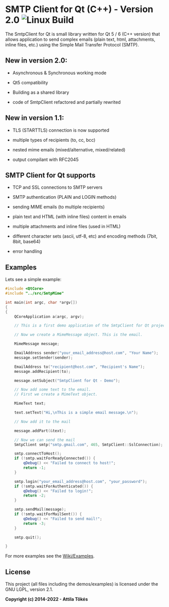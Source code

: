 SMTP Client for Qt (C++) - Version 2.0 ![Linux Build](https://github.com/bluetiger9/SmtpClient-for-Qt/actions/workflows/linux-build.yml/badge.svg)
=============================================

The SmtpClient for Qt is small library written for Qt 5 / 6 (C++ version) that allows application to send complex emails (plain text, html, attachments, inline files, etc.) using the Simple Mail Transfer Protocol (SMTP).

## New in version 2.0:
- Asynchronous & Synchronous working mode

- Qt5 compatibility

- Building as a shared library

- code of SmtpClient refactored and partially rewrited

## New in version 1.1:

- TLS (STARTTLS) connection is now supported

- multiple types of recipients (to, cc, bcc)

- nested mime emails (mixed/alternative, mixed/related)

- output compilant with RFC2045


## SMTP Client for Qt supports

- TCP and SSL connections to SMTP servers

- SMTP authentication (PLAIN and LOGIN methods)

- sending MIME emails (to multiple recipients)

- plain text and HTML (with inline files) content in emails

- multiple attachments and inline files (used in HTML)

- different character sets (ascii, utf-8, etc) and encoding methods (7bit, 8bit, base64)

- error handling

## Examples

Lets see a simple example:

```c++
#include <QtCore>
#include "../src/SmtpMime"

int main(int argc, char *argv[])
{
{
    QCoreApplication a(argc, argv);

    // This is a first demo application of the SmtpClient for Qt project

    // Now we create a MimeMessage object. This is the email.

    MimeMessage message;

    EmailAddress sender("your_email_address@host.com", "Your Name");
    message.setSender(sender);

    EmailAddress to("recipient@host.com", "Recipient's Name");
    message.addRecipient(to);

    message.setSubject("SmtpClient for Qt - Demo");

    // Now add some text to the email.
    // First we create a MimeText object.

    MimeText text;

    text.setText("Hi,\nThis is a simple email message.\n");

    // Now add it to the mail

    message.addPart(&text);

    // Now we can send the mail
    SmtpClient smtp("smtp.gmail.com", 465, SmtpClient::SslConnection);

    smtp.connectToHost();
    if (!smtp.waitForReadyConnected()) {
        qDebug() << "Failed to connect to host!";
        return -1;
    }

    smtp.login("your_email_address@host.com", "your_password");
    if (!smtp.waitForAuthenticated()) {
        qDebug() << "Failed to login!";
        return -2;
    }

    smtp.sendMail(message);
    if (!smtp.waitForMailSent()) {
        qDebug() << "Failed to send mail!";
        return -3;
    }

    smtp.quit();

}
```

For more examples see the [Wiki/Examples](https://github.com/bluetiger9/SmtpClient-for-Qt/wiki/Examples).

## License

This project (all files including the demos/examples) is licensed under the GNU LGPL, version 2.1.


**Copyright (c) 2014-2022 - Attila Tőkés**
